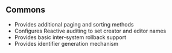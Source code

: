 ## Commons

* Provides additional paging and sorting methods
* Configures Reactive auditing to set creator and editor names
* Provides basic inter-system rollback support
* Provides identifier generation mechanism 

